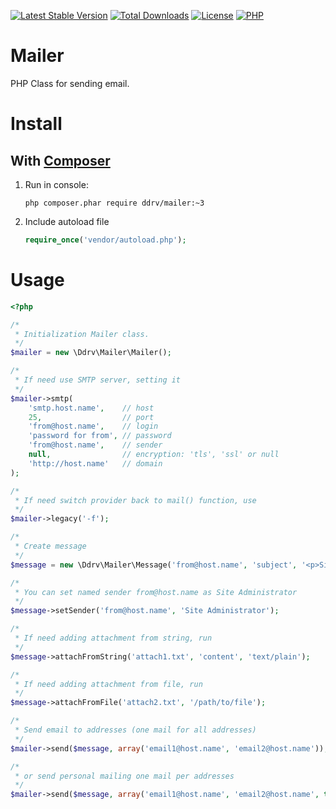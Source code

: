 [![Latest Stable Version](https://img.shields.io/packagist/v/ddrv/mailer.svg?style=flat-square)](https://packagist.org/packages/ddrv/mailer)
[![Total Downloads](https://img.shields.io/packagist/dt/ddrv/mailer.svg?style=flat-square)](https://packagist.org/packages/ddrv/mailer/stats)
[![License](https://img.shields.io/packagist/l/ddrv/mailer.svg?style=flat-square)](https://github.com/ddrv/mailer/blob/master/LICENSE)
[![PHP](https://img.shields.io/packagist/php-v/ddrv/mailer.svg?style=flat-square)](https://php.net)


# Mailer
PHP Class for sending email.

# Install
## With [Composer](https://getcomposer.org/)
1. Run in console:
    ```text
    php composer.phar require ddrv/mailer:~3
    ```
1. Include autoload file
    ```php
    require_once('vendor/autoload.php');
    ```

# Usage

```php
<?php

/*
 * Initialization Mailer class. 
 */
$mailer = new \Ddrv\Mailer\Mailer();

/*
 * If need use SMTP server, setting it
 */
$mailer->smtp(
    'smtp.host.name',    // host
    25,                  // port
    'from@host.name',    // login
    'password for from', // password
    'from@host.name',    // sender
    null,                // encryption: 'tls', 'ssl' or null
    'http://host.name'   // domain
);

/*
 * If need switch provider back to mail() function, use 
 */
$mailer->legacy('-f');

/*
 * Create message
 */
$message = new \Ddrv\Mailer\Message('from@host.name', 'subject', '<p>Simple text</p>', true);

/*
 * You can set named sender from@host.name as Site Administrator
 */
$message->setSender('from@host.name', 'Site Administrator');

/*
 * If need adding attachment from string, run
 */
$message->attachFromString('attach1.txt', 'content', 'text/plain');

/*
 * If need adding attachment from file, run
 */
$message->attachFromFile('attach2.txt', '/path/to/file');

/*
 * Send email to addresses (one mail for all addresses)
 */
$mailer->send($message, array('email1@host.name', 'email2@host.name'));

/*
 * or send personal mailing one mail per addresses
 */
$mailer->send($message, array('email1@host.name', 'email2@host.name', true));
```